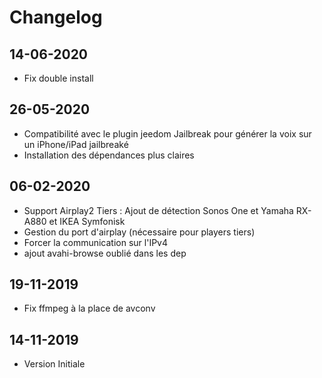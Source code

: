 
Changelog
=========
14-06-2020
-------------
* Fix double install

26-05-2020
-------------
* Compatibilité avec le plugin jeedom Jailbreak pour générer la voix sur un iPhone/iPad jailbreaké
* Installation des dépendances plus claires

06-02-2020
-------------
* Support Airplay2 Tiers : Ajout de détection Sonos One et Yamaha RX-A880 et IKEA Symfonisk
* Gestion du port d'airplay (nécessaire pour players tiers)
* Forcer la communication sur l'IPv4
* ajout avahi-browse oublié dans les dep

19-11-2019
-------------

* Fix ffmpeg à la place de avconv

14-11-2019
-------------

* Version Initiale

